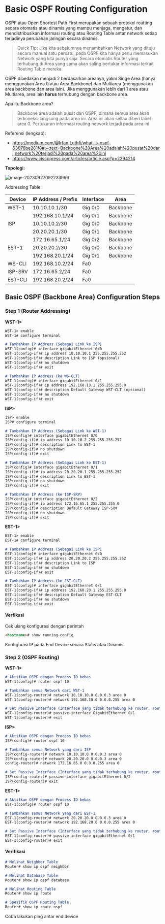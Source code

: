 # Basic OSPF Routing Configuration

OSPF atau Open Shortest Path First merupakan sebuah protokol routting secara otomatis atau dinamis yang mampu menjaga, mengatur, dan mendistribusikan informasi routing atau Routing Table antar network setiap terjadinya perubahan jaringan secara dinamis. 

> Quick Tip: Jika kita sebelumnya menambahkan Network yang dituju secara manual satu persatu, pada OSPF kita hanya perlu memasukan Network yang kita punya saja. Secara otomatis Router yang terhubung di Area yang sama akan saling bertukar informasi terkait Routing Table mereka.

OSPF dibedakan menjadi 2 berdasarkan areanya, yakni Singe Area (hanya menggunakan Area 0 atau Area Backbone) dan Multiarea (menggunakan area backbone dan area lain). Jika menggunakan lebih dari 1 area atau Multiarea, area lain **harus** terhubung dengan backbone area.

Apa itu Backbone area?

> Backbone area adalah pusat dari OSPF, dimana semua area akan terkoneksi langsung pada area ini. Area ini akan sellau diberi label area 0. Pertukaran informasi routing network terjadi pada area ini

Referensi (lengkap): 

- https://medium.com/@Irfan.Luthfi/what-is-ospf-63078be281f8#:~:text=Backbone%20Area%20adalah%20pusat%20dari,network%20terjadi%20pada%20area%20ini
- https://www.ciscopress.com/articles/article.asp?p=2294214

**Topologi:**

![image-20230927092233996](https://github.com/diotriandika/learn-networking/assets/109568349/4ad4777d-1a11-48cb-97aa-48e1d4ae2ca4)

Addressing Table:

| Device  | IP Address / Prefix | Interface | Area     |
| ------- | ------------------- | --------- | -------- |
| WST-1   | 10.10.10.1/30       | Gig 0/0   | Backbone |
|         | 192.168.10.1/24     | Gig 0/1   | Backbone |
| ISP     | 10.10.10.2/30       | Gig 0/0   | Backbone |
|         | 20.20.20.1/30       | Gig 0/1   | Backbone |
|         | 172.16.65.1/24      | Gig 0/2   | Backbone |
| EST-1   | 20.20.20.2/30       | Gig 0/0   | Backbone |
|         | 192.168.20.1/24     | Gig 0/1   | Backbone |
| WS-CLI  | 192.168.10.2/24     | Fa0       |          |
| ISP-SRV | 172.16.65.2/24      | Fa0       |          |
| EST-CLI | 192.168.20.2/24     | Fa0       |          |

## Basic OSPF (Backbone Area) Configuration Steps

### Step 1 (Router Addressing)

**WST-1>**

```markdown
WST-1> enable
WST-1# configure terminal

# Tambahkan IP Address (Sebagai Link ke ISP)
WST-1(config)# interface gigabitEthernet 0/0
WST-1(config-if)# ip address 10.10.10.1 255.255.255.252
WST-1(config-if)# description Link to ISP (opsional)
WST-1(config-if)# no shutdown
WST-1(config-if)# exit

# Tambahkan IP Address (ke WS-CLT)
WST-1(config)# interface gigabitEthernet 0/1
WST-1(config-if)# ip address 192.168.10.1 255.255.255.0
WST-1(config-if)# description Default Gateway WST-CLT (opsional)
WST-1(config-if)# no shutdown
WST-1(config-if)# exit
```

**ISP>**

```markdown
ISP> enable
ISP# configure terminal

# Tambahkan IP Address (Sebagai Link ke WST-1)
ISP(config)# interface gigabitEthernet 0/0
ISP(config-if)# ip address 10.10.10.2 255.255.255.252
ISP(config-if)# description Link to WST-1
ISP(config-if)# no shutdown
ISP(config-if)# exit

# Tambahkan IP Address (Sebagai Link ke EST-1)
ISP(config)# interface gigabitEthernet 0/1
ISP(config-if)# ip address 20.20.20.1 255.255.255.252
ISP(config-if)# description Link to EST-1
ISP(config-if)# no shutdown
ISP(config-if)# exit

# Tambahkan IP Address (ke ISP-SRV)
ISP(config)# interface gigabitEthernet 0/2
ISP(config-if)# ip address 172.16.65.1 255.255.255.0
ISP(config-if)# description Default Gateway ISP-SRV
ISP(config-if)# no shutdown
ISP(config-if)# exit
```

**EST-1>**

```markdown
EST-1> enable
EST-1# configure terminal

# Tambahkan IP Address (Sebagai Link ke ISP)
EST-1(config)# interface gigabitEthernet 0/0
EST-1(config-if)# ip address 20.20.20.2 255.255.255.252
EST-1(config-if)# description Link to ISP
EST-1(config-if)# no shutdown
EST-1(config-if)# exit

# Tambahkan IP Address (ke EST-CLT)
EST-1(config)# interface gigabitEthernet 0/1
EST-1(config-if)# ip address 192.168.20.1 255.255.255.0
EST-1(config-if)# description Default Gateway EST-CLT
EST-1(config-if)# no shutdown
EST-1(config-if)# exit
```

#### Verfikasi

Cek ulang konfigurasi dengan perintah

```markdown
<hostname># show running-config
```

Konfigurasi IP pada End Device secara Statis atau Dinamis

### Step 2 (OSPF Routing)

**WST-1>**

```markdown
# Aktifkan OSPF dengan Process ID bebas
WST-1(config)# router ospf 10

# Tambahkan semua Network dari WST-1
WST-1(config-router)# network 10.10.10.0 0.0.0.3 area 0
WST-1(config-router)# network 192.168.10.0 0.0.0.255 area 0

# Set Passive Interface (Interface yang tidak terhubung ke router, router tidak mengirimkan paket Hello ke Interface tersebut)
WST-1(config-router)# passive-interface GigabitEthernet 0/1
WST-1(config-router)# exit
```

**ISP>**

```markdown
# Aktifkan OSPF dengan Process ID bebas
ISP(config)# router ospf 10

# Tambahkan semua Network yang dari ISP
ISP(config-router)# network 10.10.10.0 0.0.0.3 area 0
ISP(config-router)# network 20.20.20.0 0.0.0.3 area 0
config-router)# network 172.16.65.0 0.0.0.255 area 0

# Set Passive Interface (Interface yang tidak terhubung ke router, router tidak mengirimkan paket Hello ke Interface tersebut)
ISP(config-router)# passive-interface gigabitEthernet 0/2
ISP(config-router)# exit
```

**EST-1>**

```markdown
# Aktifkan OSPF dengan Process ID bebas
EST-1(config)# router ospf 10

# Tambahkan semua Network yang dari EST-1
EST-1(config-router)# network 20.20.20.0 0.0.0.3 area 0
EST-1(config-router)# network 192.168.20.0 0.0.0.255 area 0

# Set Passive Interface (Interface yang tidak terhubung ke router, router tidak mengirimkan paket Hello ke Interface tersebut)
EST-1(config-router)# passive-interface gigabitEthernet 0/1
EST-1(config-router)# exit
```

#### Verifikasi

```markdown
# Melihat Neighbor Table
Router# show ip ospf neighbor

# Melihat Database Table
Router# show ip ospf database

# Melihat Routing Table 
Router# show ip route

# Spesifik OSPF Routing Table
Router# show ip route ospf
```

Coba lakukan ping antar end device
